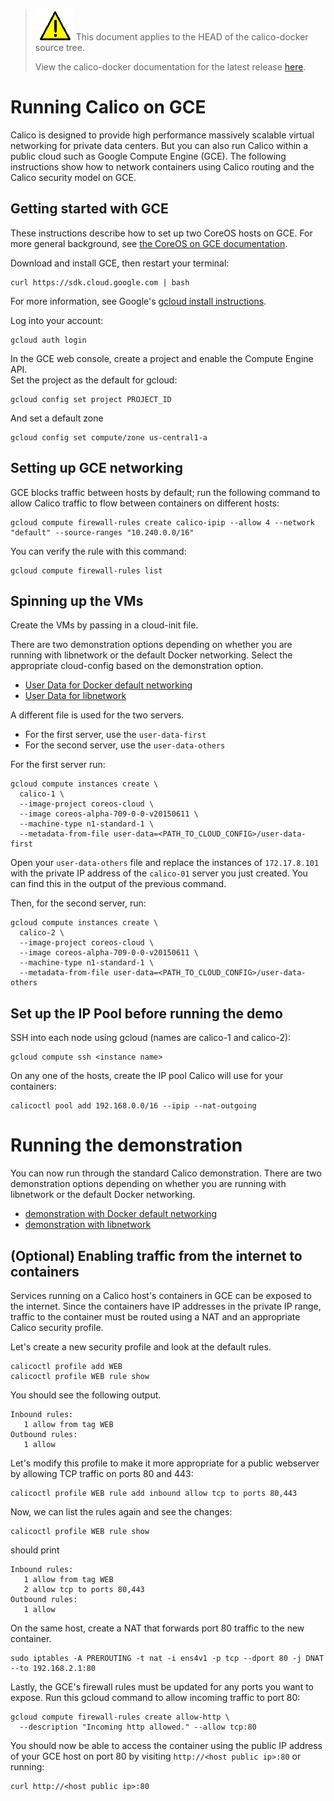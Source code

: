 <!--- master only -->
> ![warning](../images/warning.png) This document applies to the HEAD of the calico-docker source tree.
>
> View the calico-docker documentation for the latest release [here](https://github.com/projectcalico/calico-docker/blob/v0.9.0/README.md).
<!--- else
> You are viewing the calico-docker documentation for release **release**.
<!--- end of master only -->

# Running Calico on GCE
Calico is designed to provide high performance massively scalable virtual networking for private data centers. But you 
can also run Calico within a public cloud such as Google Compute Engine (GCE). The following instructions show how to 
network containers using Calico routing and the Calico security model on GCE.

## Getting started with GCE
These instructions describe how to set up two CoreOS hosts on GCE.  For more general background, see 
[the CoreOS on GCE documentation][coreos-gce].

Download and install GCE, then restart your terminal: 
```
curl https://sdk.cloud.google.com | bash
```
For more information, see Google's [gcloud install instructions][gcloud-instructions].

Log into your account:
```
gcloud auth login
```

In the GCE web console, create a project and enable the Compute Engine API.  
Set the project as the default for gcloud:
```
gcloud config set project PROJECT_ID
```
And set a default zone
```
gcloud config set compute/zone us-central1-a
```
## Setting up GCE networking
GCE blocks traffic between hosts by default; run the following command to allow Calico traffic to flow between 
containers on different hosts:
```
gcloud compute firewall-rules create calico-ipip --allow 4 --network "default" --source-ranges "10.240.0.0/16"
```
You can verify the rule with this command:
```
gcloud compute firewall-rules list
```

## Spinning up the VMs
Create the VMs by passing in a cloud-init file.

There are two demonstration options depending on whether you are running with libnetwork or the 
default Docker networking.  Select the appropriate cloud-config based on the demonstration option.

- [User Data for Docker default networking](default-networking/cloud-config) 
- [User Data for libnetwork](libnetwork/cloud-config)  
  
A different file is used for the two servers.    
- For the first server, use the `user-data-first`
- For the second server, use the `user-data-others`

For the first server run:

```
gcloud compute instances create \
  calico-1 \
  --image-project coreos-cloud \
  --image coreos-alpha-709-0-0-v20150611 \
  --machine-type n1-standard-1 \
  --metadata-from-file user-data=<PATH_TO_CLOUD_CONFIG>/user-data-first
```

Open your `user-data-others` file and replace the instances of `172.17.8.101` with the private IP address of the `calico-01` server you just created.  You can find this in the output of the previous command.

Then, for the second server, run:

```
gcloud compute instances create \
  calico-2 \
  --image-project coreos-cloud \
  --image coreos-alpha-709-0-0-v20150611 \
  --machine-type n1-standard-1 \
  --metadata-from-file user-data=<PATH_TO_CLOUD_CONFIG>/user-data-others
```

## Set up the IP Pool before running the demo
SSH into each node using gcloud (names are calico-1 and calico-2):
```
gcloud compute ssh <instance name>
```

On any one of the hosts, create the IP pool Calico will use for your containers:
```
calicoctl pool add 192.168.0.0/16 --ipip --nat-outgoing
```

# Running the demonstration
You can now run through the standard Calico demonstration.  There are two demonstration options depending on 
whether you are running with libnetwork or the default Docker networking.

- [demonstration with Docker default networking](default-networking/Demonstration.md) 
- [demonstration with libnetwork](libnetwork/Demonstration.md) 

## (Optional) Enabling traffic from the internet to containers
Services running on a Calico host's containers in GCE can be exposed to the internet.  Since the containers have IP 
addresses in the private IP range, traffic to the container must be routed using a NAT and an appropriate Calico 
security profile.

Let's create a new security profile and look at the default rules.
```
calicoctl profile add WEB
calicoctl profile WEB rule show
```
You should see the following output.
```
Inbound rules:
   1 allow from tag WEB 
Outbound rules:
   1 allow
```

Let's modify this profile to make it more appropriate for a public webserver by allowing TCP traffic on ports 80 and 
443:

```
calicoctl profile WEB rule add inbound allow tcp to ports 80,443
```

Now, we can list the rules again and see the changes:

```
calicoctl profile WEB rule show
```

should print

```
Inbound rules:
   1 allow from tag WEB 
   2 allow tcp to ports 80,443
Outbound rules:
   1 allow
```

On the same host, create a NAT that forwards port 80 traffic to the new container.

```
sudo iptables -A PREROUTING -t nat -i ens4v1 -p tcp --dport 80 -j DNAT  --to 192.168.2.1:80
```

Lastly, the GCE's firewall rules must be updated for any ports you want to expose. Run this gcloud command to allow 
incoming traffic to port 80:

```
gcloud compute firewall-rules create allow-http \
  --description "Incoming http allowed." --allow tcp:80
```

You should now be able to access the container using the public IP address of your GCE host on port 80 by 
visiting `http://<host public ip>:80` or running:

```
curl http://<host public ip>:80
```

[coreos-gce]: https://coreos.com/docs/running-coreos/cloud-providers/google-compute-engine/
[gcloud-instructions]: https://cloud.google.com/compute/docs/gcloud-compute/
